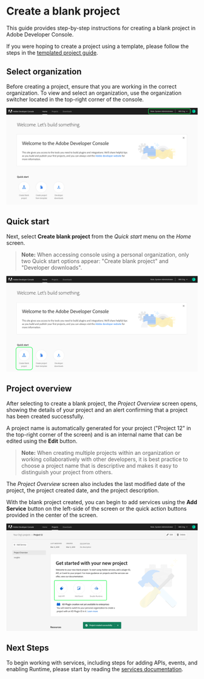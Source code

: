 # Create a blank project

This guide provides step-by-step instructions for creating a blank project in Adobe Developer Console.

If you were hoping to create a project using a template, please follow the steps in the [templated project guide](template-project.md).

## Select organization

Before creating a project, ensure that you are working in the correct organization. To view and select an organization, use the organization switcher located in the top-right corner of the console.

![Organization switcher in console](images/switch-organizations.png)

## Quick start

Next, select **Create blank project** from the _Quick start_ menu on the _Home_ screen.

> **Note:** When accessing console using a personal organization, only two Quick start options appear: "Create blank project" and "Developer downloads".

![](images/create-blank-project.png)

## Project overview

After selecting to create a blank project, the _Project Overview_ screen opens, showing the details of your project and an alert confirming that a project has been created successfully.

A project name is automatically generated for your project ("Project 12" in the top-right corner of the screen) and is an internal name that can be edited using the **Edit** button.

> **Note:** When creating multiple projects within an organization or working collaboratively with other developers, it is best practice to choose a project name that is descriptive and makes it easy to distinguish your project from others.

The _Project Overview_ screen also includes the last modified date of the project, the project created date, and the project description.

With the blank project created, you can begin to add services using the **Add Service** button on the left-side of the screen or the quick action buttons provided in the center of the screen.

![](images/blank-project-created.png)

## Next Steps

To begin working with services, including steps for adding APIs, events, and enabling Runtime, please start by reading the [services documentation](add-services.md).
